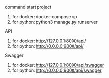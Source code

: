 command start project 
1. for docker: docker-compose up
2. for python: python3 manage.py runserver

API
1. for docker: http://127.0.0.1:8000/api/
2. for python: http://0.0.0.0:9000/api/

Swagger
1. for docker: http://127.0.0.1:8000/api/swagger
2. for python: http://0.0.0.0:9000/api/swagger
